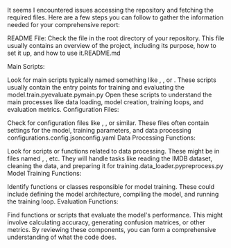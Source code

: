 It seems I encountered issues accessing the repository and fetching the required files. Here are a few steps you can follow to gather the information needed for your comprehensive report:

README File: Check the file in the root directory of your repository. This file usually contains an overview of the project, including its purpose, how to set it up, and how to use it.README.md

Main Scripts:

Look for main scripts typically named something like , , or . These scripts usually contain the entry points for training and evaluating the model.train.pyevaluate.pymain.py
Open these scripts to understand the main processes like data loading, model creation, training loops, and evaluation metrics.
Configuration Files:

Check for configuration files like , , or similar. These files often contain settings for the model, training parameters, and data processing configurations.config.jsonconfig.yaml
Data Processing Functions:

Look for scripts or functions related to data processing. These might be in files named , , etc. They will handle tasks like reading the IMDB dataset, cleaning the data, and preparing it for training.data_loader.pypreprocess.py
Model Training Functions:

Identify functions or classes responsible for model training. These could include defining the model architecture, compiling the model, and running the training loop.
Evaluation Functions:

Find functions or scripts that evaluate the model's performance. This might involve calculating accuracy, generating confusion matrices, or other metrics.
By reviewing these components, you can form a comprehensive understanding of what the code does.
